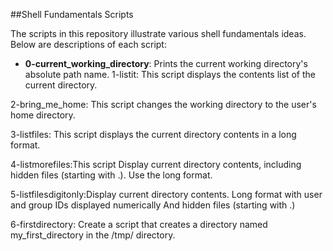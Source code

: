 ##Shell Fundamentals Scripts

The scripts in this repository illustrate various shell fundamentals ideas. Below are descriptions of each script:

- **0-current_working_directory**: Prints the current working directory's absolute path name.
1-listit: This script displays the contents list of the current directory.

2-bring_me_home: This script changes the working directory to the user's home directory.

3-listfiles: This script displays the current directory contents in a long format.

4-listmorefiles:This script Display current directory contents, including hidden files (starting with .). Use the long format.

5-listfilesdigitonly:Display current directory contents.
Long format
with user and group IDs displayed numerically
And hidden files (starting with .)

6-firstdirectory: Create a script that creates a directory named my_first_directory in the /tmp/ directory.



